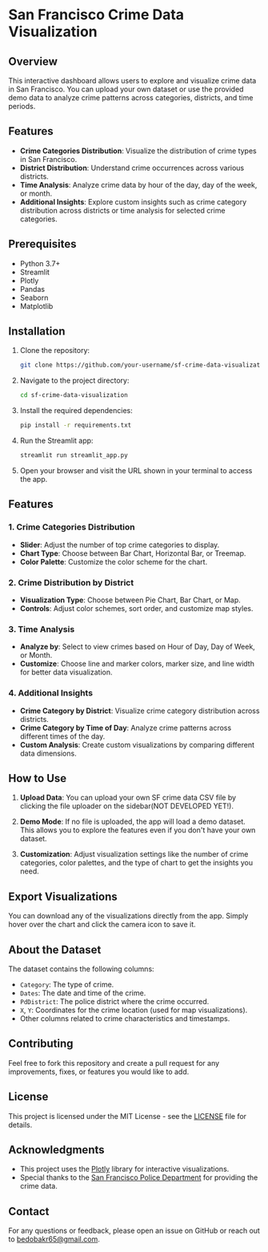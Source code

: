 # San Francisco Crime Data Visualization

## Overview

This interactive dashboard allows users to explore and visualize crime data in San Francisco. You can upload your own dataset or use the provided demo data to analyze crime patterns across categories, districts, and time periods.

## Features

- **Crime Categories Distribution**: Visualize the distribution of crime types in San Francisco.
- **District Distribution**: Understand crime occurrences across various districts.
- **Time Analysis**: Analyze crime data by hour of the day, day of the week, or month.
- **Additional Insights**: Explore custom insights such as crime category distribution across districts or time analysis for selected crime categories.

## Prerequisites

- Python 3.7+
- Streamlit
- Plotly
- Pandas
- Seaborn
- Matplotlib

## Installation

1. Clone the repository:

    ```bash
    git clone https://github.com/your-username/sf-crime-data-visualization.git
    ```

2. Navigate to the project directory:

    ```bash
    cd sf-crime-data-visualization
    ```

3. Install the required dependencies:

    ```bash
    pip install -r requirements.txt
    ```

4. Run the Streamlit app:

    ```bash
    streamlit run streamlit_app.py
    ```

5. Open your browser and visit the URL shown in your terminal to access the app.

## Features

### 1. Crime Categories Distribution

- **Slider**: Adjust the number of top crime categories to display.
- **Chart Type**: Choose between Bar Chart, Horizontal Bar, or Treemap.
- **Color Palette**: Customize the color scheme for the chart.

### 2. Crime Distribution by District

- **Visualization Type**: Choose between Pie Chart, Bar Chart, or Map.
- **Controls**: Adjust color schemes, sort order, and customize map styles.

### 3. Time Analysis

- **Analyze by**: Select to view crimes based on Hour of Day, Day of Week, or Month.
- **Customize**: Choose line and marker colors, marker size, and line width for better data visualization.

### 4. Additional Insights

- **Crime Category by District**: Visualize crime category distribution across districts.
- **Crime Category by Time of Day**: Analyze crime patterns across different times of the day.
- **Custom Analysis**: Create custom visualizations by comparing different data dimensions.

## How to Use

1. **Upload Data**: You can upload your own SF crime data CSV file by clicking the file uploader on the sidebar(NOT DEVELOPED YET!).
   
2. **Demo Mode**: If no file is uploaded, the app will load a demo dataset. This allows you to explore the features even if you don't have your own dataset.

3. **Customization**: Adjust visualization settings like the number of crime categories, color palettes, and the type of chart to get the insights you need.

## Export Visualizations

You can download any of the visualizations directly from the app. Simply hover over the chart and click the camera icon to save it.

## About the Dataset

The dataset contains the following columns:

- `Category`: The type of crime.
- `Dates`: The date and time of the crime.
- `PdDistrict`: The police district where the crime occurred.
- `X`, `Y`: Coordinates for the crime location (used for map visualizations).
- Other columns related to crime characteristics and timestamps.

## Contributing

Feel free to fork this repository and create a pull request for any improvements, fixes, or features you would like to add.

## License

This project is licensed under the MIT License - see the [LICENSE](LICENSE) file for details.

## Acknowledgments

- This project uses the [Plotly](https://plotly.com) library for interactive visualizations.
- Special thanks to the [San Francisco Police Department](https://data.sfgov.org) for providing the crime data.

## Contact

For any questions or feedback, please open an issue on GitHub or reach out to [bedobakr65@gmail.com](mailto:bedobakr65@gmail.com).

